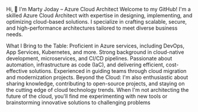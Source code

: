 Hi, 👋 I'm Marty Joday – Azure Cloud Architect
Welcome to my GitHub! I'm a skilled Azure Cloud Architect with expertise in designing, implementing, and optimizing cloud-based solutions. I specialize in crafting scalable, secure, and high-performance architectures tailored to meet diverse business needs.

What I Bring to the Table:
Proficient in Azure services, including DevOps, App Services, Kubernetes, and more.
Strong background in cloud-native development, microservices, and CI/CD pipelines.
Passionate about automation, infrastructure as code (IaC), and delivering efficient, cost-effective solutions.
Experienced in guiding teams through cloud migration and modernization projects.
Beyond the Cloud:
I'm also enthusiastic about sharing knowledge, contributing to open-source projects, and staying on the cutting edge of cloud technology trends. When I'm not architecting the future of the cloud, you'll find me experimenting with new tools or brainstorming innovative solutions to challenging problems
